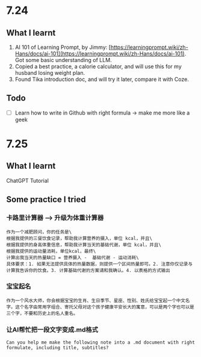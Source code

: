 # 7.24
## What I learnt
1. AI 101 of Learning Prompt, by Jimmy: [https://learningprompt.wiki/zh-Hans/docs/ai-101](https://learningprompt.wiki/zh-Hans/docs/ai-101).  
   Got some basic understanding of LLM.
2. Copied a best practice, a calorie calculator, and will use this for my husband losing weight plan.
3. Found Tika introduction doc, and will try it later, compare it with Coze.
## Todo
- [ ] Learn how to write in Github with right formula → make me more like a geek

# 7.25
## What I learnt
ChatGPT Tutorial
## Some practice I tried
### 卡路里计算器 --> 升级为体重计算器
```text
作为一个减肥顾问，你的任务是\ 
根据我提供的三餐饮食记录，帮助我计算营养的摄入，单位 kcal，并且\
根据我提供的身高体重信息，帮助我计算当天的基础代谢，单位 kcal，并且\
根据我提供的运动量消耗，单位kcal，最终\
计算出我当天的热量缺口 = 营养摄入 -  基础代谢 - 运动消耗\
具体要求：1. 如果无法提供具体的热量数据，则提供一个区间热量即可。2. 注意你仅记录与计算我告诉你的饮食。3. 计算基础代谢的方案请和我确认。4. 以表格的方式输出
```

### 宝宝起名
```text
作为一个风水大师，你会根据宝宝的生肖、生日季节、星座、性别、姓氏给宝宝起一个中文名字。这个名字由常用字组合、寄托父母对这个孩子健康平安长大的寓意，可以是两个字也可以是三个字，不要和历史上的名人重名。
```
### 让AI帮忙把一段文字变成.md格式
```text
Can you help me make the following note into a .md document with right formulate, including title, subtitles?
```
